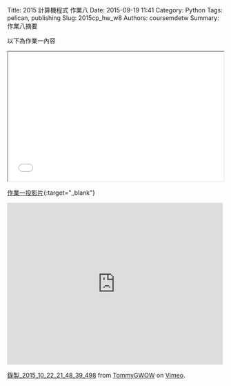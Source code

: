 Title: 2015 計算機程式 作業八
Date: 2015-09-19 11:41
Category: Python
Tags: pelican, publishing
Slug: 2015cp_hw_w8
Authors: coursemdetw
Summary: 作業八摘要

以下為作業一內容

<iframe src="w8.html" width="500" height="300"></iframe>

[作業一投影片](w8.html){:target="_blank"}


<iframe src="https://player.vimeo.com/video/143268680" width="500" height="375" frameborder="0" webkitallowfullscreen mozallowfullscreen allowfullscreen></iframe>
<p><a href="https://vimeo.com/143268680">錄製_2015_10_22_21_48_39_498</a> from <a href="https://vimeo.com/user45109608">TommyGWOW</a> on <a href="https://vimeo.com">Vimeo</a>.</p>